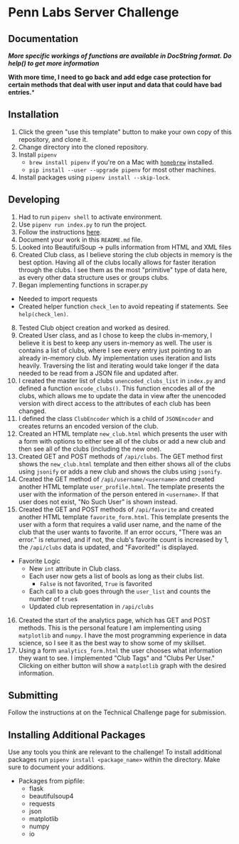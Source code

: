 # Penn Labs Server Challenge

## Documentation
***More specific workings of functions are available in DocString format. Do help(<desired>) to get more information***

**With more time, I need to go back and add edge case protection for certain methods that deal with user input and data that could have bad entries.***

## Installation
1. Click the green "use this template" button to make your own copy of this repository, and clone it. 
2. Change directory into the cloned repository.
3. Install `pipenv`
   * `brew install pipenv` if you're on a Mac with [`homebrew`](https://brew.sh/) installed.
   * `pip install --user --upgrade pipenv` for most other machines.
4. Install packages using `pipenv install --skip-lock`.

## Developing
1. Had to run `pipenv shell` to activate environment. 
2. Use `pipenv run index.py` to run the project.
3. Follow the instructions [here](https://www.notion.so/pennlabs/Server-Challenge-Spring-20-5a14bc18fb2f44ba90a61ba86b6fc426).
4. Document your work in this `README.md` file.
5. Looked into BeautifulSoup -> pulls information from HTML and XML files
6. Created Club class, as I believe storing the club objects in memory is the best option. Having all of the clubs locally allows for faster iteration through the clubs. I see them as the most "primitive" type of data here, as every other data structure uses or groups clubs.
7. Began implementing functions in scraper.py
  - Needed to import requests
  - Created helper function `check_len` to avoid repeating if statements. See `help(check_len)`.
8. Tested Club object creation and worked as desired.
9. Created User class, and as I chose to keep the clubs in-memory, I believe it is best to keep any users in-memory as well. The user is contains a list of clubs, where I see every entry just pointing to an already in-memory club. My implementation uses iteration and lists heavily. Traversing the list and iterating would take longer if the data needed to be read from a JSON file and updated after.
10. I created the master list of clubs `unencoded_clubs_list` in `index.py` and defined a function `encode_clubs()`. This function encodes all of the clubs, which allows me to update the data in view after the unencoded version with direct access to the attributes of each club has been changed.
11. I defined the class `ClubEncoder` which is a child of `JSONEncoder` and creates returns an encoded version of the club.
12. Created an HTML template `new_club.html` which presents the user with a form with options to either see all of the clubs or add a new club and then see all of the clubs (including the new one).
13. Created GET and POST methods of `/api/clubs`. The GET method first shows the `new_club.html` template and then either shows all of the clubs using `jsonify` or adds a new club and shows the clubs using `jsonify`.
14. Created the GET method of `/api/username/<username>` and created another HTML template `user_profile.html`. The template presents the user with the information of the person entered in `<username>`. If that user does not exist, "No Such User" is shown instead.
15. Created the GET and POST methods of `/api/favorite` and created another HTML template `favorite_form.html`. This template presents the user with a form that requires a valid user name, and the name of the club that the user wants to favorite. If an error occurs, "There was an error." is returned, and if not, the club's favorite count is increased by 1, the `/api/clubs` data is updated, and "Favorited!" is displayed.
  - Favorite Logic
    - New `int` attribute in Club class.
    - Each user now gets a list of bools as long as their clubs list.
      - `False` is not favorited, `True` is favorited
    - Each call to a club goes through the `user_list` and counts the number of `true`s
    - Updated club representation in `/api/clubs`
16. Created the start of the analytics page, which has GET and POST methods. This is the personal feature I am implementing using `matplotlib` and `numpy`. I have the most programming experience in data science, so I see it as the best way to show some of my skillset.
17. Using a form `analytics_form.html` the user chooses what information they want to see. I  implemented "Club Tags" and "Clubs Per User." Clicking on either button will show a `matplotlib` graph with the desired information.
  
## Submitting
Follow the instructions at on the Technical Challenge page for submission.

## Installing Additional Packages
Use any tools you think are relevant to the challenge! To install additional packages 
run `pipenv install <package_name>` within the directory. Make sure to document your additions.
- Packages from pipfile:
  - flask
  - beautifulsoup4
  - requests
  - json
  - matplotlib
  - numpy
  - io
